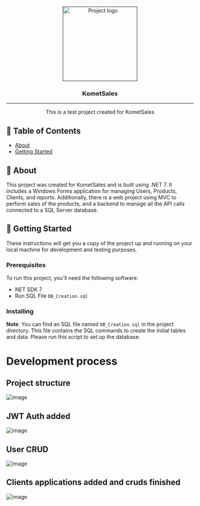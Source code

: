 <p align="center">
  <a href="" rel="noopener">
    <img width=200px height=200px src="https://cdn.shopify.com/s/files/1/0021/9591/4822/files/Logo_Mejorado_SVG.svg?v=1616772591" alt="Project logo"></a>
</p>

<h3 align="center">KometSales</h3>

---

<p align="center"> This is a test project created for KometSales
    <br> 
</p>

## 📝 Table of Contents

- [About](#about)
- [Getting Started](#getting_started)

## 🧐 About <a name = "about"></a>

This project was created for KometSales and is built using .NET 7. It includes a Windows Forms application for managing Users, Products, Clients, and reports. Additionally, there is a web project using MVC to perform sales of the products, and a backend to manage all the API calls connected to a SQL Server database.

## 🏁 Getting Started <a name = "getting_started"></a>

These instructions will get you a copy of the project up and running on your local machine for development and testing purposes.

### Prerequisites

To run this project, you'll need the following software:

- NET SDK 7
- Run SQL File `DB_Creation.sql`

### Installing

**Note**: You can find an SQL file named `DB_Creation.sql` in the project directory. This file contains the SQL commands to create the initial tables and data. Please run this script to set up the database.

# Development process

## Project structure
![image](https://github.com/luckst/KometSalesTest/assets/7145408/3ecfb423-4833-4f6e-b333-298357cacf4f)

## JWT Auth added
![image](https://github.com/luckst/KometSalesTest/assets/7145408/1ffb40d6-d962-47a5-958d-a8fbaba103f1)

## User CRUD
![image](https://github.com/luckst/KometSalesTest/assets/7145408/30fd5ac7-acb9-4f5e-8011-8b467ccc941b)

## Clients applications added and cruds finished
![image](https://github.com/luckst/KometSalesTest/assets/7145408/9345c489-4405-4d1b-ae8f-b53b4b170dcc)
